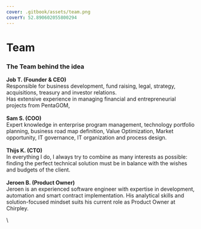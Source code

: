 ```yaml
---
cover: .gitbook/assets/team.png
coverY: 52.890602055800294
---
```


# Team

### The Team behind the idea

**Job T. (Founder & CEO)**\
Responsible for business development, fund raising, legal, strategy, acquisitions, treasury and investor relations.\
Has extensive experience in managing financial and entrepreneurial projects from PentaGOM,\
\
**Sam S. (COO)**\
Expert knowledge in enterprise program management, technology portfolio planning, business road map definition, Value Optimization, Market opportunity, IT governance, IT organization and process design. \
\
**Thijs K. (CTO)**\
In everything I do, I always try to combine as many interests as possible: finding the perfect technical solution must be in balance with the wishes and budgets of the client.\
\
**Jeroen B. (Product Owner)**\
Jeroen is an experienced software engineer with expertise in development, automation and smart contract implementation. His analytical skills and solution-focused mindset suits his current role as Product Owner at Chirpley.





\


